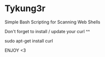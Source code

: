 # Tykung3r
Simple Bash Scripting for Scanning Web Shells

Don't forget to install / update your curl ^^

sudo apt-get install curl

ENJOY <3
